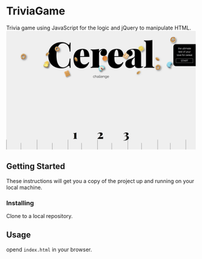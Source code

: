 # TriviaGame
Trivia game using JavaScript for the logic and jQuery to manipulate HTML.
<img src="/assets/images/poster.jpg?raw=true">
## Getting Started

These instructions will get you a copy of the project up and running on your local machine.

### Installing

Clone to a local repository.

## Usage

opend `index.html` in your browser.
